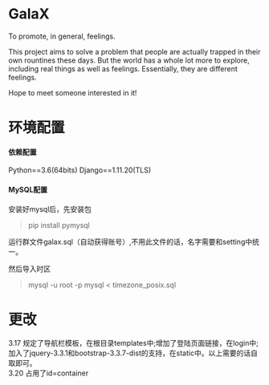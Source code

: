 # GalaX
To promote, in general, feelings.

This project aims to solve a problem that people are actually trapped in their own rountines these days. But the world has a whole lot more to explore, including real things as well as feelings. Essentially, they are different feelings.

Hope to meet someone interested in it!



# 环境配置
#### 依赖配置
Python==3.6(64bits)
Django==1.11.20(TLS)

#### MySQL配置
安装好mysql后，先安装包
> pip install pymysql

运行群文件galax.sql（自动获得账号）,不用此文件的话，名字需要和setting中统一。

然后导入时区
> mysql -u root -p mysql < timezone_posix.sql

# 更改
3.17 规定了导航栏模板，在根目录templates中;增加了登陆页面链接，在login中;加入了jquery-3.3.1和bootstrap-3.3.7-dist的支持，在static中。以上需要的话自取即可。  
3.20 占用了id=container
